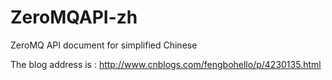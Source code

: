 # ZeroMQAPI-zh

ZeroMQ API document for simplified Chinese

The blog address is : http://www.cnblogs.com/fengbohello/p/4230135.html
